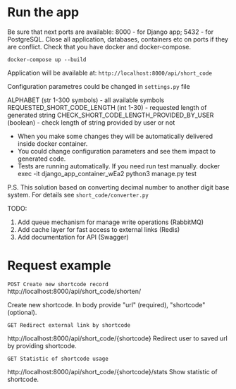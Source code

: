 # Run the app

Be sure that next ports are available: 8000 - for Django app; 5432 - for PostgreSQL. 
Close all application, databases, containers etc on ports if they are conflict. 
Check that you have docker and docker-compose.

`docker-compose up --build`

Application will be available at: `http://localhost:8000/api/short_code`

Configuration parametres could be changed in `settings.py` file

ALPHABET (str 1-300 symbols) - all available symbols
REQUESTED_SHORT_CODE_LENGTH (int 1-30) - requested length of generated string 
CHECK_SHORT_CODE_LENGTH_PROVIDED_BY_USER (boolean) - check length of string provided by user or not

* When you make some changes they will be automatically delivered inside docker container. 
* You could change configuration parameters and see them impact to generated code.
* Tests are running automatically. If you need run test manually.
   docker exec -it django_app_container_wEa2 python3 manage.py test

P.S. This solution based on converting decimal number to another digit base system.
For details see `short_code/converter.py`


TODO:
1. Add queue mechanism for manage write operations (RabbitMQ)
2. Add cache layer for fast access to external links (Redis)
3. Add documentation for API (Swagger)


# Request example

`POST Create new shortcode record`
http://localhost:8000/api/short_code/shorten/

Create new shortcode. In body provide "url" (required), "shortcode" (optional).

`GET Redirect external link by shortcode`

http://localhost:8000/api/short_code/{shortcode}
Redirect user to saved url by providing shortcode.

`GET Statistic of shortcode usage`

http://localhost:8000/api/short_code/{shortcode}/stats
Show statistic of shortcode.










